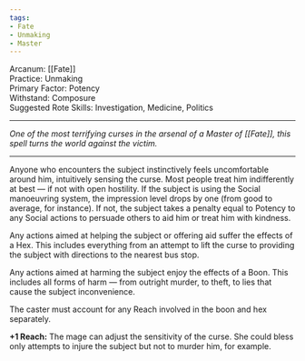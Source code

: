 ```yaml
---
tags:
- Fate
- Unmaking
- Master
---
```


Arcanum: [[Fate]]\
Practice: Unmaking\
Primary Factor: Potency\
Withstand: Composure\
Suggested Rote Skills: Investigation, Medicine, Politics

---

_One of the most terrifying curses in the arsenal of a Master of [[Fate]], this spell turns the world against the victim._

---

Anyone who encounters the subject instinctively feels uncomfortable around him, intuitively sensing the curse. Most people treat him indifferently at best — if not with open hostility. If the subject is using the Social manoeuvring system, the impression level drops by one (from good to average, for instance). If not, the subject takes a penalty equal to Potency to any Social actions to persuade others to aid him or treat him with kindness.

Any actions aimed at helping the subject or offering aid suffer the effects of a Hex. This includes everything from an attempt to lift the curse to providing the subject with directions to the nearest bus stop.

Any actions aimed at harming the subject enjoy the effects of a Boon. This includes all forms of harm — from outright murder, to theft, to lies that cause the subject inconvenience.

The caster must account for any Reach involved in the boon and hex separately.

**+1 Reach:** The mage can adjust the sensitivity of the curse. She could bless only attempts to injure the subject but not to murder him, for example.
